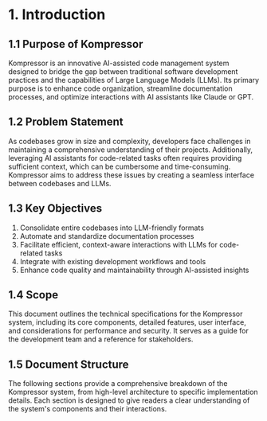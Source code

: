 # 1. Introduction

## 1.1 Purpose of Kompressor

Kompressor is an innovative AI-assisted code management system designed to bridge the gap between traditional software development practices and the capabilities of Large Language Models (LLMs). Its primary purpose is to enhance code organization, streamline documentation processes, and optimize interactions with AI assistants like Claude or GPT.

## 1.2 Problem Statement

As codebases grow in size and complexity, developers face challenges in maintaining a comprehensive understanding of their projects. Additionally, leveraging AI assistants for code-related tasks often requires providing sufficient context, which can be cumbersome and time-consuming. Kompressor aims to address these issues by creating a seamless interface between codebases and LLMs.

## 1.3 Key Objectives

1. Consolidate entire codebases into LLM-friendly formats
2. Automate and standardize documentation processes
3. Facilitate efficient, context-aware interactions with LLMs for code-related tasks
4. Integrate with existing development workflows and tools
5. Enhance code quality and maintainability through AI-assisted insights

## 1.4 Scope

This document outlines the technical specifications for the Kompressor system, including its core components, detailed features, user interface, and considerations for performance and security. It serves as a guide for the development team and a reference for stakeholders.

## 1.5 Document Structure

The following sections provide a comprehensive breakdown of the Kompressor system, from high-level architecture to specific implementation details. Each section is designed to give readers a clear understanding of the system's components and their interactions.

